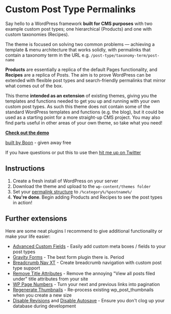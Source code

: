 # Custom Post Type Permalinks

Say hello to a WordPress framework **built for CMS purposes** with two example custom post types; one hierarchical (Products) and one with custom taxonomies (Recipes).</p>

The theme is focused on solving two common problems &mdash; achieving a template &amp; menu architecture that works solidly, with permalinks that contain a taxonomy term in the URL e.g. `/post-type/taxonomy-term/post-name`

**Products** are essentially a replica of the default Pages functionality, and **Recipes** are a replica of Posts. The aim is to prove WordPress can be extended with flexible post types and search-friendly permalinks that mirror what comes out of the box.

This theme **intended as an extension** of existing themes, giving you the templates and functions needed to get you up and running with your own custom post types. As such this theme does not contain some of the standard WordPress templates and functions (e.g. the blog), but it could be used as a starting point for a more straight-up CMS project. You may also find parts useful in other areas of your own theme, so take what you need!

**[Check out the demo](http://cptp.builtbyboon.com/)**

[built by Boon](http://builtbyboon.com/) - given away free

If you have questions or put this to use then [hit me up on Twitter](http://twitter.com/mattberridge)

## Instructions

1. Create a fresh install of WordPress on your server
2. Download the theme and upload to the `wp-content/themes folder`
3. Set your [permalink structure](http://codex.wordpress.org/Using_Permalinks) to `/%category%/%postname%/`
4. **You're done**. Begin adding Products and Recipes to see the post types in action!

## Further extensions

Here are some neat plugins I recommend to give additional functionality or make your life easier:

- [Advanced Custom Fields](http://www.advancedcustomfields.com/) - Easily add custom meta boxes / fields to your post types
- [Gravity Forms](http://www.gravityforms.com/) - The best form plugin there is. Period
- [Breadcrumb Nav XT](http://wordpress.org/extend/plugins/breadcrumb-navxt/) - Create breadcrumb navigation with custom post type support
- [Remove Title Attributes](http://wordpress.org/extend/plugins/remove-title-attributes/) - Remove the annoying "View all posts filed under" title attributes from your site
- [WP Page Numbers](http://wordpress.org/extend/plugins/wp-page-numbers/) - Turn your next and previous links into pagination
- [Regenerate Thumbnails](http://wordpress.org/extend/plugins/regenerate-thumbnails/) - Re-process existing wp_post_thumbnails when you create a new size
- [Disable Revisions](http://wordpress.org/extend/plugins/disable-revisions/) and [Disable Autosave](http://exper.3drecursions.com/2008/07/25/disable-revisions-and-autosave-plugin/) - Ensure you don't clog up your database during development
